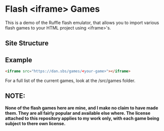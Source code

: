 # Flash \<iframe\> Games

This is a demo of the Ruffle flash emulator, that allows you to import various flash games to your HTML project using \<iframe\>'s. 

## Site Structure

## Example

```html
<iframe src="https://dan.sbs/games/<your-game>"></iframe>
```

For a full list of the current games, look at the /src/games folder.

## NOTE:

**None of the flash games here are mine, and I make no claim to have made them. They are all fairly popular and available else where. The license attached to this repository applies to my work only, with each game being subject to there own license.**
